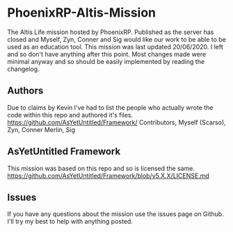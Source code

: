 # PhoenixRP-Altis-Mission
The Altis Life mission hosted by PhoenixRP. Published as the server has closed and Myself, Zyn, Conner and Sig would like our work to be able to be used as an education tool. This mission was last updated 20/06/2020. I left and so don't have anything after this point. Most changes made were minimal anyway and so should be easily implemented by reading the changelog.

## Authors
Due to claims by Kevin I've had to list the people who actually wrote the code within this repo and authored it's files.
https://github.com/AsYetUntitled/Framework/ Contributors,
Myself (Scarso),
Zyn,
Conner Merlin,
Sig

## AsYetUntitled Framework
This mission was based on this repo and so is licensed the same. https://github.com/AsYetUntitled/Framework/blob/v5.X.X/LICENSE.md

## Issues
If you have any questions about the mission use the issues page on Github. I'll try my best to help with anything posted.
